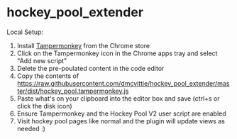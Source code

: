 # hockey_pool_extender

Local Setup:
1. Install [Tampermonkey](https://chrome.google.com/webstore/detail/tampermonkey/dhdgffkkebhmkfjojejmpbldmpobfkfo?hl=en) from the Chrome store
2. Click on the Tampermonkey icon in the Chrome apps tray and select "Add new script"
3. Delete the pre-poulated content in the code editor
4. Copy the contents of https://raw.githubusercontent.com/dmcvittie/hockey_pool_extender/master/dist/hockey_pool.tampermonkey.js
5. Paste what's on your clipboard into the editor box and save (ctrl+s or click the disk icon)
6. Ensure Tampermonkey and the Hockey Pool V2 user script are enabled
7. Visit hockey pool pages like normal and the plugin will update views as needed :)
